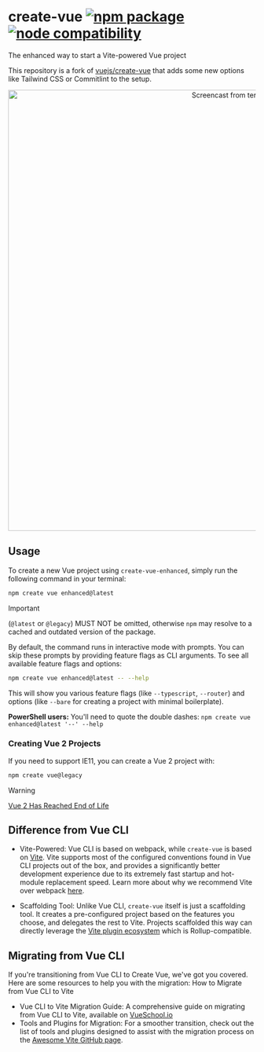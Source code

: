 # create-vue <a href="https://npmjs.com/package/create-vue-enhanced"><img src="https://badgen.net/npm/v/create-vue-enhanced" alt="npm package"></a> <a href="https://nodejs.org/en/about/previous-releases"><img src="https://img.shields.io/node/v/create-vue-enhanced" alt="node compatibility"></a>

The enhanced way to start a Vite-powered Vue project

This repository is a fork of [vuejs/create-vue](https://github.com/vuejs/create-vue) that adds some new options like Tailwind CSS or Commitlint to the setup.

<p align="center">
  <img width="898" alt="Screencast from terminal" src="https://github.com/vuejs/create-vue-enhanced/blob/main/media/screencast-cli.gif?raw=true">
</p>

## Usage

To create a new Vue project using `create-vue-enhanced`, simply run the following command in your terminal:

```sh
npm create vue enhanced@latest
```

> [!IMPORTANT]
> (`@latest` or `@legacy`) MUST NOT be omitted, otherwise `npm` may resolve to a cached and outdated version of the package.

By default, the command runs in interactive mode with prompts. You can skip these prompts by providing feature flags as CLI arguments. To see all available feature flags and options:

```sh
npm create vue enhanced@latest -- --help
```

This will show you various feature flags (like `--typescript`, `--router`) and options (like `--bare` for creating a project with minimal boilerplate).

**PowerShell users:** You'll need to quote the double dashes: `npm create vue enhanced@latest '--' --help`

### Creating Vue 2 Projects

If you need to support IE11, you can create a Vue 2 project with:

```sh
npm create vue@legacy
```

> [!WARNING]  
> [Vue 2 Has Reached End of Life](https://v2.vuejs.org/eol/)

## Difference from Vue CLI

- Vite-Powered: Vue CLI is based on webpack, while `create-vue` is based on [Vite](https://vite.dev/). Vite supports most of the configured conventions found in Vue CLI projects out of the box, and provides a significantly better development experience due to its extremely fast startup and hot-module replacement speed. Learn more about why we recommend Vite over webpack [here](https://vite.dev/guide/why.html).

- Scaffolding Tool: Unlike Vue CLI, `create-vue` itself is just a scaffolding tool. It creates a pre-configured project based on the features you choose, and delegates the rest to Vite. Projects scaffolded this way can directly leverage the [Vite plugin ecosystem](https://vite.dev/plugins/) which is Rollup-compatible.

## Migrating from Vue CLI

If you're transitioning from Vue CLI to Create Vue, we've got you covered. Here are some resources to help you with the migration:
How to Migrate from Vue CLI to Vite

- Vue CLI to Vite Migration Guide: A comprehensive guide on migrating from Vue CLI to Vite, available on [VueSchool.io](https://vueschool.io/articles/vuejs-tutorials/how-to-migrate-from-vue-cli-to-vite/)
- Tools and Plugins for Migration: For a smoother transition, check out the list of tools and plugins designed to assist with the migration process on the
  [Awesome Vite GitHub page](https://github.com/vitejs/awesome-vite#vue-cli).
